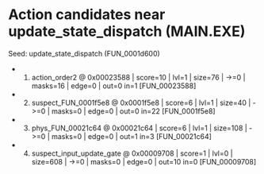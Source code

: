 # Action candidates near update_state_dispatch (MAIN.EXE)

Seed: update_state_dispatch (FUN_0001d600)

- 01. action_order2 @ 0x00023588 | score=10 | lvl=1 | size=76 | ->=0 | masks=16 | edge=0 | out=0 in=1 [FUN_00023588]
- 02. suspect_FUN_0001f5e8 @ 0x0001f5e8 | score=6 | lvl=1 | size=40 | ->=0 | masks=0 | edge=0 | out=0 in=22 [FUN_0001f5e8]
- 03. phys_FUN_00021c64 @ 0x00021c64 | score=6 | lvl=1 | size=108 | ->=0 | masks=0 | edge=0 | out=1 in=3 [FUN_00021c64]
- 04. suspect_input_update_gate @ 0x00009708 | score=1 | lvl=0 | size=608 | ->=0 | masks=0 | edge=0 | out=10 in=0 [FUN_00009708]
